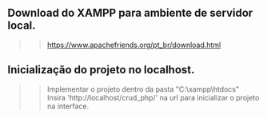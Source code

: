 ## Download do XAMPP para ambiente de servidor local.
>> https://www.apachefriends.org/pt_br/download.html

## Inicialização do projeto no localhost.
>> Implementar o projeto dentro da pasta "C:\xampp\htdocs" <br>
>> Insira 'http://localhost/crud_php/' na url para inicializar o projeto na interface.
